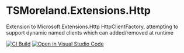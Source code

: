 # TSMoreland.Extensions.Http

Extension to Microsoft.Extensions.Http HttpClientFactory, attempting to support dynamic named clients which can added/removed at runtime

[![CI Build](https://github.com/tsmoreland/TSMoreland.Extensions.Http/actions/workflows/dotnet.yml/badge.svg)](https://github.com/tsmoreland/TSMoreland.Extensions.Http/actions/workflows/dotnet.yml)
[![Open in Visual Studio Code](https://open.vscode.dev/badges/open-in-vscode.svg)](https://open.vscode.dev/tsmoreland/TSMoreland.Extensions.Http)

